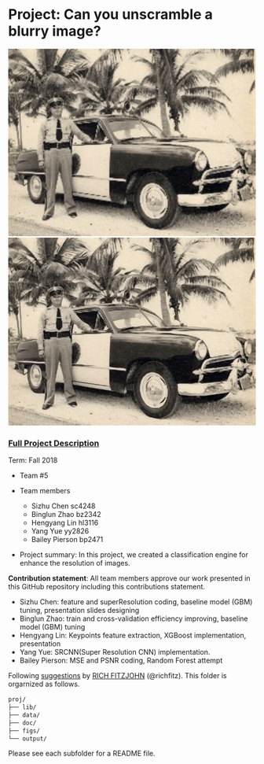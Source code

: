 # Project: Can you unscramble a blurry image? 
![image](figs/origin.jpg) ![image](figs/test_pic.jpg) 

### [Full Project Description](doc/project3_desc.md)

Term: Fall 2018

+ Team #5
+ Team members
	+ Sizhu Chen     sc4248
	+ Binglun Zhao   bz2342
	+ Hengyang Lin   hl3116
	+ Yang Yue       yy2826
	+ Bailey Pierson bp2471

+ Project summary: In this project, we created a classification engine for enhance the resolution of images. 
	
**Contribution statement**: All team members approve our work presented in this GitHub repository including this contributions statement. 

+ Sizhu Chen: feature and superResolution coding, baseline model (GBM) tuning, presentation slides designing
+ Binglun Zhao: train and cross-validation efficiency improving, baseline model (GBM) tuning
+ Hengyang Lin: Keypoints feature extraction, XGBoost implementation, presentation
+ Yang Yue: SRCNN(Super Resolution CNN) implementation.
+ Bailey Pierson: MSE and PSNR coding, Random Forest attempt

Following [suggestions](http://nicercode.github.io/blog/2013-04-05-projects/) by [RICH FITZJOHN](http://nicercode.github.io/about/#Team) (@richfitz). This folder is orgarnized as follows.

```
proj/
├── lib/
├── data/
├── doc/
├── figs/
└── output/
```

Please see each subfolder for a README file.
